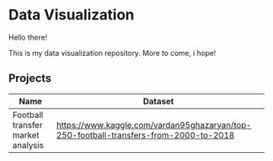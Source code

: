 # Data Visualization

Hello there!

This is my data visualization repository. More to come, i hope!

## Projects

| Name                              |  Dataset                                                                              |
| --------------------------------- | ------------------------------------------------------------------------------------- |
| Football transfer market analysis | https://www.kaggle.com/vardan95ghazaryan/top-250-football-transfers-from-2000-to-2018 |
